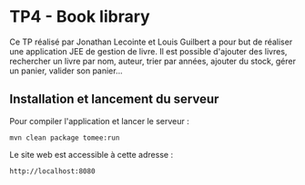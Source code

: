 # TP4 - Book library

Ce TP réalisé par Jonathan Lecointe et Louis Guilbert a pour but de réaliser une application JEE de gestion de livre.
Il est possible d'ajouter des livres, rechercher un livre par nom, auteur, trier par années, ajouter du stock, gérer un panier, valider son panier...


## Installation et lancement du serveur

Pour compiler l'application et lancer le serveur :  
```
mvn clean package tomee:run
```

Le site web est accessible à cette adresse : 
```
http://localhost:8080
```

